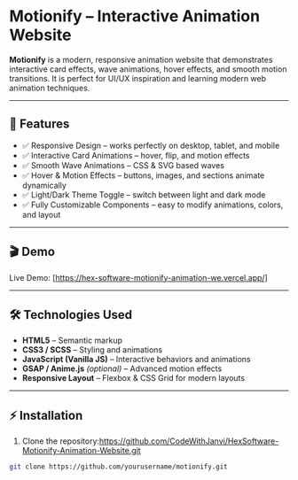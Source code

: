 #  Motionify – Interactive Animation Website

**Motionify** is a modern, responsive animation website that demonstrates interactive card effects, wave animations, hover effects, and smooth motion transitions. It is perfect for UI/UX inspiration and learning modern web animation techniques.

---

## 🌟 Features

- ✅ Responsive Design – works perfectly on desktop, tablet, and mobile
- ✅ Interactive Card Animations – hover, flip, and motion effects
- ✅ Smooth Wave Animations – CSS & SVG based waves
- ✅ Hover & Motion Effects – buttons, images, and sections animate dynamically
- ✅ Light/Dark Theme Toggle – switch between light and dark mode
- ✅ Fully Customizable Components – easy to modify animations, colors, and layout

---

## 🎬 Demo

Live Demo: [https://hex-software-motionify-animation-we.vercel.app/]

---

## 🛠 Technologies Used

- **HTML5** – Semantic markup
- **CSS3 / SCSS** – Styling and animations
- **JavaScript (Vanilla JS)** – Interactive behaviors and animations
- **GSAP / Anime.js** *(optional)* – Advanced motion effects
- **Responsive Layout** – Flexbox & CSS Grid for modern layouts

---

## ⚡ Installation

1. Clone the repository:https://github.com/CodeWithJanvi/HexSoftware-Motionify-Animation-Website.git

```bash
git clone https://github.com/yourusername/motionify.git
